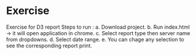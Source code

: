 # Exercise
Exercise for D3 report
Steps to run :
    a. Download project.
    b. Run index.html -> it will open application in chrome.
    c. Select report type then server name from dropdowns.
    d. Select date range.
    e. You can chage any selection to see the corresponding report print.
